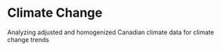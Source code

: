 # Climate Change
 Analyzing adjusted and homogenized Canadian climate data for climate change trends
